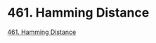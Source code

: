 # 461. Hamming Distance

[461. Hamming Distance](https://leetcode.com/problems/hamming-distance/description/)
